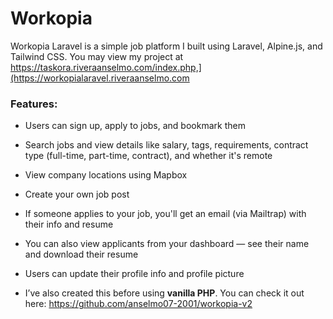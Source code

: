 # Workopia
Workopia Laravel is a simple job platform I built using Laravel, Alpine.js, and Tailwind CSS. You may view my project at https://taskora.riveraanselmo.com/index.php,](https://workopialaravel.riveraanselmo.com

### Features:
- Users can sign up, apply to jobs, and bookmark them
- Search jobs and view details like salary, tags, requirements, contract type (full-time, part-time, contract), and whether it's remote
- View company locations using Mapbox
- Create your own job post
- If someone applies to your job, you'll get an email (via Mailtrap) with their info and resume
- You can also view applicants from your dashboard — see their name and download their resume
- Users can update their profile info and profile picture

- I’ve also created this before using **vanilla PHP**. You can check it out here: https://github.com/anselmo07-2001/workopia-v2
